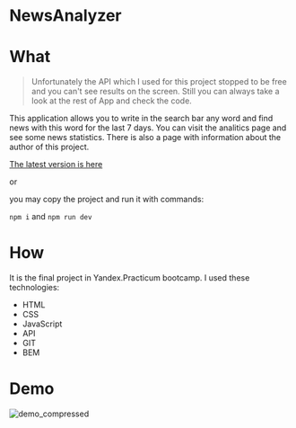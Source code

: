 # NewsAnalyzer

# What

> Unfortunately the API which I used for this project stopped to be free and you can't see results on the screen. Still you can always take a look at the rest of App and check the code.

This application allows you to write in the search bar any word and find news with this word for the last 7 days. You can visit the analitics page and see some news statistics. There is also a page with information about the author of this project.  

[The latest version is here](https://korvenhasta.github.io/findnews)

or

you may copy the project and run it with commands:

```npm i``` and ```npm run dev```

# How

It is the final project in Yandex.Practicum bootcamp. I used these technologies:
- HTML
- CSS
- JavaScript
- API
- GIT
- BEM

# Demo

![demo_compressed](https://user-images.githubusercontent.com/51381521/216611632-fe21da38-100b-46e1-b3b2-aeeec6fb6ee6.gif)
